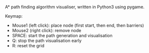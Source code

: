 A* path finding algorithm visualiser, written in Python3 using pygame.

Keymap:
- Mouse1 (left click): place node (first start, then end, then barriers)
- Mouse2 (right click): remove node
- SPACE: start the path generation and visualisation
- Q: stop the path visualisation early
- R: reset the grid
